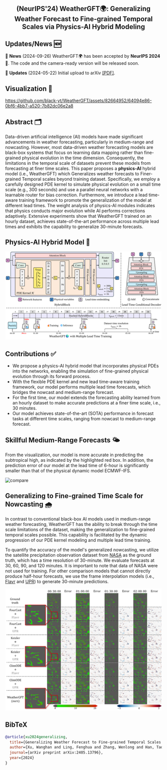 <!-- # WeatherGFT🌍: Generalizing Weather Forecast to Fine-grained Temporal Scales via Physics-AI Hybrid Modeling -->

<div align="center">
  <h2><b> (NeurIPS'24) WeatherGFT🌍: Generalizing Weather Forecast to Fine-grained Temporal Scales via Physics-AI Hybrid Modeling
  </b></h2>
</div>

## Updates/News 🆕


🚩 **News** (2024-09-26) WeatherGFT🌍 has been accepted by **NeurIPS 2024** 🎉. The code and the camera-ready version will be released soon.

🚩 **Updates** (2024-05-22) Initial upload to arXiv [[PDF]](https://arxiv.org/pdf/2405.13796).

## Visualization 🌟

https://github.com/black-yt/WeatherGFT/assets/82664952/64094e86-0bf6-4bb7-a520-7b82dc06e2a8


## Abstract 🗂️

Data-driven artificial intelligence (AI) models have made significant advancements in weather forecasting, particularly in medium-range and nowcasting. However, most data-driven weather forecasting models are black-box systems that focus on learning data mapping rather than fine-grained physical evolution in the time dimension. Consequently, the limitations in the temporal scale of datasets prevent these models from forecasting at finer time scales. This paper proposes a **physics-AI** hybrid model (i.e., WeatherGFT) which Generalizes weather forecasts to Finer-grained Temporal scales beyond training dataset. Specifically, we employ a carefully designed PDE kernel to simulate physical evolution on a small time scale (e.g., 300 seconds) and use a parallel neural networks with a learnable router for bias correction. Furthermore, we introduce a lead time-aware training framework to promote the generalization of the model at different lead times. The weight analysis of physics-AI modules indicates that physics conducts major evolution while AI performs corrections adaptively. Extensive experiments show that WeatherGFT trained on an hourly dataset, achieves state-of-the-art performance across multiple lead times and exhibits the capability to generalize 30-minute forecasts.

## Physics-AI Hybrid Model 🧭

![Pipeline](assets/pipeline.png)

## Contributions ✅

* We propose a physics-AI hybrid model that incorporates physical PDEs into the networks, enabling the simulation of fine-grained physical evolution through its forward process.
* With the flexible PDE kernel and new lead time-aware training framework, our model performs multiple lead time forecasts, which bridges the nowcast and medium-range forecast.
* For the first time, our model extends the forecasting ability learned from an hourly dataset to make accurate predictions at a finer time scale, i.e., 30 minutes.
* Our model achieves state-of-the-art (SOTA) performance in forecast tasks at different time scales, ranging from nowcast to medium-range forecast.

## Skillful Medium-Range Forecasts 🌤️

From the visualization, our model is more accurate in predicting the subtropical high, as indicated by the highlighted red box. In addition, the prediction error of our model at the lead time of 6-hour is significantly smaller than that of the physical dynamic model ECMWF-IFS. 

![compare](assets/compare.png)

## Generalizing to Fine-grained Time Scale for Nowcasting 🌧️

In contrast to conventional black-box AI models used in medium-range weather forecasting, WeatherGFT has the ability to break through the time scale limitations of the dataset, making the generalization to fine-grained temporal scales possible. This capability is facilitated by the dynamic progression of our PDE kernel modeling and multiple lead time training.

To quantify the accuracy of the model's generalized nowcasting, we utilize the satellite precipitation observation dataset from [NASA](https://disc.gsfc.nasa.gov/) as the ground truth, which has a time resolution of 30-minute. We evaluate forecasts at 30, 60, 90, and 120 minutes. It is important to note that data of NASA were not used for training. For other comparison models that cannot directly produce half-hour forecasts, we use the frame interpolation models (i.e., [Flavr](https://github.com/tarun005/FLAVR) and [UPR](https://github.com/srcn-ivl/UPR-Net)) to generate 30-minute predictions.

![compare](assets/tp.png)


## BibTeX

```bibtex
@article{xu2024generalizing,
  title={Generalizing Weather Forecast to Fine-grained Temporal Scales via Physics-AI Hybrid Modeling},
  author={Xu, Wanghan and Ling, Fenghua and Zhang, Wenlong and Han, Tao and Chen, Hao and Ouyang, Wanli and Bai, Lei},
  journal={arXiv preprint arXiv:2405.13796},
  year={2024}
}
```